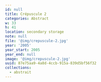 ```yaml
---
id: null
title: Crépuscule 2
categories: Abstract
w: 33
h: 41
location: secondary storage
note: null
file: '@img/crepuscule-2.jpg'
year: '2005'
year_start: 2005
year_end: null
image: '@img/crepuscule-2.jpg'
uuid: 87e75aa9-4a8d-4ccb-915a-839d5bf56f32
collections:
  - abstrait
---
```


